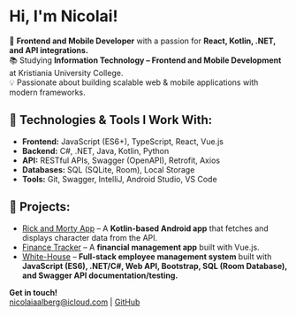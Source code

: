 # Hi, I'm Nicolai!

🚀 **Frontend and Mobile Developer** with a passion for **React, Kotlin, .NET, and API integrations.**  
📚 Studying **Information Technology – Frontend and Mobile Development** at Kristiania University College.  
💡 Passionate about building scalable web & mobile applications with modern frameworks.  

## 🔧 Technologies & Tools I Work With:
- **Frontend:** JavaScript (ES6+), TypeScript, React, Vue.js
- **Backend:** C#, .NET, Java, Kotlin, Python  
- **API:** RESTful APIs, Swagger (OpenAPI), Retrofit, Axios  
- **Databases:** SQL (SQLite, Room), Local Storage  
- **Tools:** Git, Swagger, IntelliJ, Android Studio, VS Code  

## 📌 Projects:
- [Rick and Morty App](https://github.com/niaa004/rick-and-morty-app) – A **Kotlin-based Android app** that fetches and displays character data from the API.
- [Finance Tracker](https://github.com/niaa004/finance-tracker) – A **financial management app** built with Vue.js.
- [White-House](https://github.com/niaa004/white-house-exam) – **Full-stack employee management system** built with **JavaScript (ES6), .NET/C#, Web API, Bootstrap, SQL (Room Database), and Swagger API documentation/testing.**

**Get in touch!**  
nicolaiaalberg@icloud.com | [GitHub](https://github.com/niaa004)
